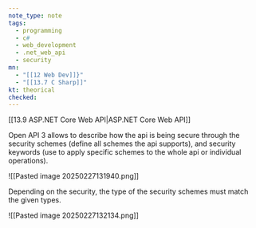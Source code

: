```yaml
---
note_type: note
tags:
  - programming
  - c#
  - web_development
  - .net_web_api
  - security
mn:
  - "[[12 Web Dev]]}"
  - "[[13.7 C Sharp]]"
kt: theorical
checked:
---
```

[[13.9 ASP.NET Core Web API|ASP.NET Core Web API]]

Open API 3 allows to describe how the api is being secure through the security schemes (define all schemes the api supports), and security keywords (use to apply specific schemes to the whole api or individual operations).

![[Pasted image 20250227131940.png]]

Depending on the security, the type of the security schemes must match the given types.

![[Pasted image 20250227132134.png]]

